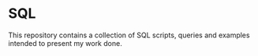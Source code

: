 # SQL
This repository contains a collection of SQL scripts, queries and examples intended to present my work done.
